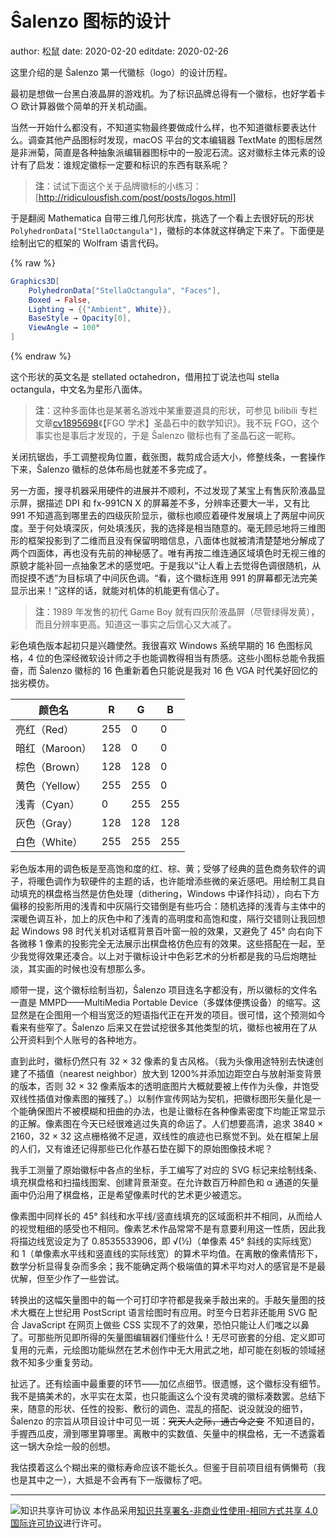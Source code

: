 # Ŝalenzo 图标的设计

author: 松鼠
date: 2020-02-20
editdate: 2020-02-26

这里介绍的是 Ŝalenzo 第一代徽标（logo）的设计历程。

最初是想做一台黑白液晶屏的游戏机。为了标识品牌总得有一个徽标，也好学着卡 ○ 欧计算器做个简单的开关机动画。

当然一开始什么都没有，不知道实物最终要做成什么样，也不知道徽标要表达什么。调查其他产品图标时发现，macOS 平台的文本编辑器 TextMate 的图标居然是非洲菊，简直是各种抽象派编辑器图标中的一股泥石流。这对徽标主体元素的设计有了启发：谁规定徽标一定要和标识的东西有联系呢？

> **注**：试试下面这个关于品牌徽标的小练习：[http://ridiculousfish.com/post/posts/logos.html]

于是翻阅 Mathematica 自带三维几何形状库，挑选了一个看上去很好玩的形状`PolyhedronData["StellaOctangula"]`，徽标的本体就这样确定下来了。下面便是绘制出它的框架的 Wolfram 语言代码。

{% raw %}

```mathematica
Graphics3D[
    PolyhedronData["StellaOctangula", "Faces"],
    Boxed → False,
    Lighting → {{"Ambient", White}},
    BaseStyle → Opacity[0],
    ViewAngle → 100°
]
```

{% endraw %}

这个形状的英文名是 stellated octahedron，借用拉丁说法也叫 stella octangula，中文名为星形八面体。

> **注**：这种多面体也是某著名游戏中某重要道具的形状，可参见 bilibili 专栏文章[cv1895698](https://www.bilibili.com/read/cv1895698/)《【FGO 学术】圣晶石中的数学知识》。我不玩 FGO，这个事实也是事后才发现的，于是 Ŝalenzo 徽标也有了圣晶石这一昵称。

关闭抗锯齿，手工调整视角位置，截张图，裁剪成合适大小，修整线条，一套操作下来，Ŝalenzo 徽标的总体布局也就差不多完成了。

另一方面，搜寻机器采用硬件的进展并不顺利，不过发现了某宝上有售灰阶液晶显示屏，据描述 DPI 和 fx-991CN X 的屏幕差不多，分辨率还要大一半，又有比 991 不知道高到哪里去的四级灰阶显示，徽标也顺应着硬件发展填上了两层中间灰度。至于何处填深灰，何处填浅灰，我的选择是相当随意的。毫无顾忌地将三维图形的框架投影到了二维而且没有保留明暗信息，八面体也就被清清楚楚地分解成了两个四面体，再也没有先前的神秘感了。唯有再按二维连通区域填色时无视三维的原貌才能补回一点抽象艺术的感觉吧。于是我以“让人看上去觉得色调很随机，从而捉摸不透”为目标填了中间灰色调。“看，这个徽标连用 991 的屏幕都无法完美显示出来！”这样的话，就能对机体的机能更有信心了。

> **注**：1989 年发售的初代 Game Boy 就有四灰阶液晶屏（尽管绿得发黄），而且分辨率更高。知道这一事实之后信心又大减了。

彩色填色版本起初只是兴趣使然。我很喜欢 Windows 系统早期的 16 色图标风格，4 位的色深经微软设计师之手也能调教得相当有质感。这些小图标总能令我振奋，而 Ŝalenzo 徽标的 16 色重新着色只能说是我对 16 色 VGA 时代美好回忆的拙劣模仿。

| 颜色名         | R   | G   | B   |
| -------------- | --- | --- | --- |
| 亮红（Red）    | 255 | 0   | 0   |
| 暗红（Maroon） | 128 | 0   | 0   |
| 棕色（Brown）  | 128 | 128 | 0   |
| 黄色（Yellow） | 255 | 255 | 0   |
| 浅青（Cyan）   | 0   | 255 | 255 |
| 灰色（Gray）   | 128 | 128 | 128 |
| 白色（White）  | 255 | 255 | 255 |

彩色版本用的调色板是至高饱和度的红、棕、黄；受够了经典的蓝色商务软件的调子，将暖色调作为软硬件的主题的话，也许能增添些微的亲近感吧。用绘制工具自动填充的棋盘格当然是仿色处理（dithering，Windows 中译作抖动），向右下方偏移的投影所用的浅青和中灰隔行交错倒是有些巧合：随机选择的浅青与主体中的深暖色调互补，加上的灰色中和了浅青的高明度和高饱和度，隔行交错则让我回想起 Windows 98 时代关机对话框背景百叶窗一般的效果，又避免了 45° 向右向下各微移 1 像素的投影完全无法展示出棋盘格仿色应有的效果。这些搭配在一起，至少我觉得效果还凑合。以上对于徽标设计中色彩艺术的分析都是我的马后炮瞎扯淡，其实画的时候也没有想那么多。

顺带一提，这个徽标绘制当初，Ŝalenzo 项目连名字都没有，所以徽标的文件名一直是 MMPD——MultiMedia Portable Device（多媒体便携设备）的缩写。这显然是在企图用一个相当宽泛的短语指代正在开发的项目。很可惜，这个预测如今看来有些窄了。Ŝalenzo 后来又在尝试挖很多其他类型的坑，徽标也被用在了从公开资料到个人账号的各种地方。

直到此时，徽标仍然只有 32 × 32 像素的复古风格。（我为头像用途特别去快速创建了不插值（nearest neighbor）放大到 1200%并添加边距空白与放射渐变背景的版本，否则 32 × 32 像素版本的透明底图片大概就要被上传作为头像，并饱受双线性插值对像素图的摧残了。）以制作宣传网站为契机，把徽标图形矢量化是一个能确保图片不被模糊和扭曲的办法，也是让徽标在各种像素密度下均能正常显示的正解。像素图在今天已经很难逃过失真的命运了。人们想要高清，追求 3840 × 2160，32 × 32 这点栅格微不足道，双线性的痕迹也已察觉不到。处在框架上层的人们，又有谁还记得那些已化作基石垫在脚下的原始图像技术呢？

我手工测量了原始徽标中各点的坐标，手工编写了对应的 SVG 标记来绘制线条、填充棋盘格和扫描线图案、创建背景渐变。在允许数百万种颜色和 α 通道的矢量画中仍沿用了棋盘格，正是希望像素时代的艺术更少被遗忘。

像素图中同样长的 45° 斜线和水平线/竖直线填充的区域面积并不相同，从而给人的视觉粗细的感受也不相同。像素艺术作品常常不是有意要利用这一性质，因此我将描边线宽设定为了 0.8535533906，即 √(½)（单像素 45° 斜线的实际线宽）和 1（单像素水平线和竖直线的实际线宽）的算术平均值。在离散的像素情形下，数学分析显得复杂而多余；我不能确定两个极端值的算术平均对人的感官是不是最优解，但至少作了一些尝试。

转换出的这幅矢量图中的每一个可打印字符都是我亲手敲出来的。手敲矢量图的技术大概在上世纪用 PostScript 语言绘图时有应用。时至今日若非还能用 SVG 配合 JavaScript 在网页上做些 CSS 实现不了的效果，恐怕只能让人们嗤之以鼻了。可那些所见即所得的矢量图编辑器们懂些什么！无尽可嵌套的分组、定义即可复用的元素，元绘图功能纵然在艺术创作中无大用武之地，却可能在刻板的领域拯救不知多少重复劳动。

扯远了。还有绘画中最重要的环节——加亿点细节。很遗憾，这个徽标没有细节。我不是搞美术的，水平实在太菜，也只能画这么个没有灵魂的徽标凑数罢。总结下来，随意的形状、任性的投影、敷衍的调色、混乱的搭配、说没就没的细节，Ŝalenzo 的宗旨从项目设计中可见一斑：~~究天人之际，通古今之变~~ 不知道目的，手握西瓜皮，滑到哪里算哪里。离散中的实数值、矢量中的棋盘格，无一不透露着这一锅大杂烩一般的创想。

我估摸着这么个糊出来的徽标寿命应该不能长久。但鉴于目前项目组有俩懒苟（我也是其中之一），大抵是不会再有下一版徽标了吧。

---

![知识共享许可协议](https://i.creativecommons.org/l/by-nc-sa/4.0/88x31.png) 本作品采用[知识共享署名-非商业性使用-相同方式共享 4.0 国际许可协议](http://creativecommons.org/licenses/by-nc-sa/4.0/)进行许可。
